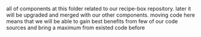 all of components at this folder related to our recipe-box repository.
later it will be upgraded and merged with our other components.
moving code here means that we will be able to gain best benefits from few of our code sources and bring a maximum from existed code before
